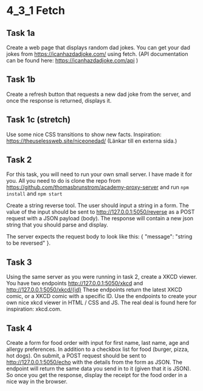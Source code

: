 # 4_3_1 Fetch

## Task 1a

Create a web page that displays random dad jokes. You can get your dad jokes from https://icanhazdadjoke.com/ using fetch. (API documentation can be found here: https://icanhazdadjoke.com/api )

## Task 1b

Create a refresh button that requests a new dad joke from the server, and once the response is returned, displays it.

## Task 1c (stretch)

Use some nice CSS transitions to show new facts. Inspiration: https://theuselessweb.site/niceonedad/ (Länkar till en externa sida.)

## Task 2

For this task, you will need to run your own small server. I have made it for you. All you need to do is clone the repo from https://github.com/thomasbrunstrom/academy-proxy-server and run `npm install` and `npm start`

Create a string reverse tool. The user should input a string in a form. The value of the input should be sent to http://127.0.0.1:5050/reverse as a POST request with a JSON payload (body). The response will contain a new json string that you should parse and display.

The server expects the request body to look like this: { "message": "string to be reversed" }.

## Task 3

Using the same server as you were running in task 2, create a XKCD viewer. You have two endpoints http://127.0.0.1:5050/xkcd and http://127.0.0.1:5050/xkcd/{id} These endpoints return the latest XKCD comic, or a XKCD comic with a specific ID. Use the endpoints to create your own nice xkcd viewer in HTML / CSS and JS. The real deal is found here for inspiration: xkcd.com.

## Task 4

Create a form for food order with input for first name, last name, age and allergy preferences. In addition to a checkbox list for food (burger, pizza, hot dogs). On submit, a POST request should be sent to http://127.0.0.1:5050/echo with the details from the form as JSON. The endpoint will return the same data you send in to it (given that it is JSON). So once you get the response, display the receipt for the food order in a nice way in the browser.
